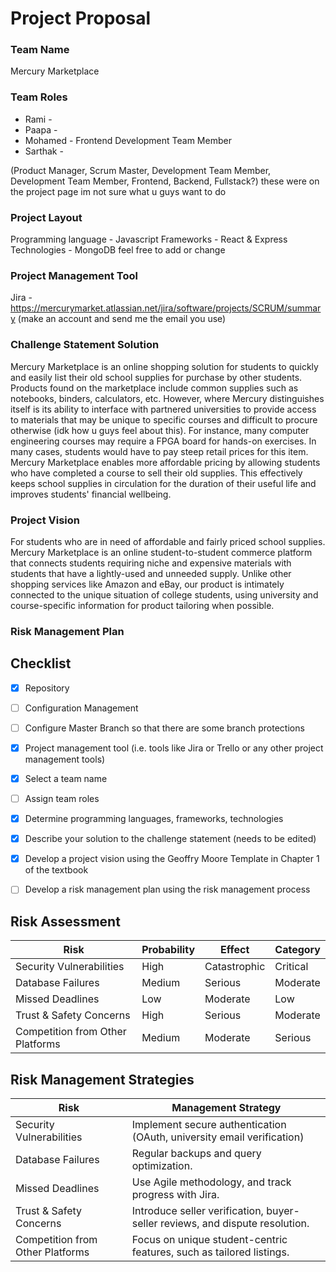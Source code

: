 # Project Proposal

### Team Name 
Mercury Marketplace

### Team Roles
- Rami - 
- Paapa -
- Mohamed - Frontend Development Team Member 
- Sarthak -

(Product Manager, Scrum Master, Development Team Member, Development Team Member, Frontend, Backend, Fullstack?) these were on the project page im not sure what u guys want to do

### Project Layout
Programming language - Javascript
Frameworks - React & Express
Technologies - MongoDB
feel free to add or change

### Project Management Tool
Jira - https://mercurymarket.atlassian.net/jira/software/projects/SCRUM/summary
(make an account and send me the email you use)

### Challenge Statement Solution
Mercury Marketplace is an online shopping solution for students to quickly and easily list their old school supplies for purchase by other students. Products found on the marketplace include common supplies such as notebooks, binders, calculators, etc. However, where Mercury distinguishes itself is its ability to interface with partnered universities to provide access to materials that may be unique to specific courses and difficult to procure otherwise (idk how u guys feel about this). For instance, many computer engineering courses may require a FPGA board for hands-on exercises. In many cases, students would have to pay steep retail prices for this item. Mercury Marketplace enables more affordable pricing by allowing students who have completed a course to sell their old supplies. This effectively keeps school supplies in circulation for the duration of their useful life and improves students' financial wellbeing.

### Project Vision
For students who are in need of affordable and fairly priced school supplies. Mercury Marketplace is an online student-to-student commerce platform that connects students requiring niche and expensive materials with students that have a lightly-used and unneeded supply. Unlike other shopping services like Amazon and eBay, our product is intimately connected to the unique situation of college students, using university and course-specific information for product tailoring when possible. 

### Risk Management Plan

## Checklist
- [x] Repository
- [ ] Configuration Management 
- [ ] Configure Master Branch so that there are some branch protections
- [x] Project management tool (i.e. tools like Jira or Trello or any other project management tools)

- [x] Select a team name
- [ ] Assign team roles
- [x] Determine programming languages, frameworks, technologies
- [x] Describe your solution to the challenge statement (needs to be edited)
- [x] Develop a project vision using the Geoffry Moore Template in Chapter 1 of the textbook
- [ ] Develop a risk management plan using the risk management process

## Risk Assessment
| Risk                  | Probability | Effect | Category |
|----------------------|-------------|--------|------------|
| Security Vulnerabilities | High    | Catastrophic   | Critical      |
| Database Failures    | Medium      | Serious   | Moderate       |
| Missed Deadlines    | Low      | Moderate   | Low       |
| Trust & Safety Concerns | High    | Serious   | Moderate       |
| Competition from Other Platforms | Medium | Moderate | Serious |


## Risk Management Strategies  
| Risk                  | Management Strategy |
|----------------------|-----------------------------------------------------|
| Security Vulnerabilities | Implement secure authentication (OAuth, university email verification) |
| Database Failures    | Regular backups and query optimization. |
| Missed Deadlines    | Use Agile methodology, and track progress with Jira. |
| Trust & Safety Concerns | Introduce seller verification, buyer-seller reviews, and dispute resolution. |
| Competition from Other Platforms | Focus on unique student-centric features, such as tailored listings. |


